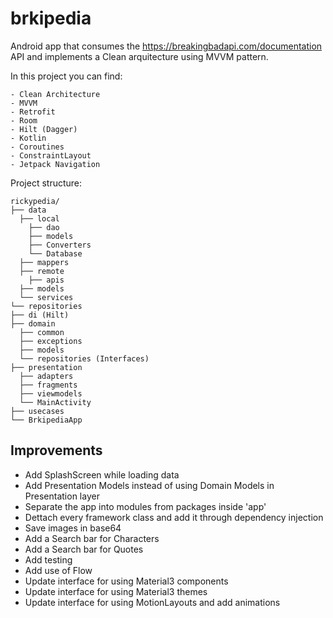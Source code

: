 # brkipedia

Android app that consumes the https://breakingbadapi.com/documentation API and implements a Clean arquitecture using MVVM pattern.

In this project you can find:

    - Clean Architecture  
    - MVVM  
    - Retrofit  
    - Room  
    - Hilt (Dagger)   
    - Kotlin
    - Coroutines
    - ConstraintLayout
    - Jetpack Navigation

Project structure:

	rickypedia/
	├── data
	  ├── local
	    ├── dao
	    ├── models
	    ├── Converters
	    └── Database
	  ├── mappers
	  ├── remote
	    ├── apis
      ├── models
      └── services
    └── repositories
	├── di (Hilt)
	├── domain
	  ├── common
	  ├── exceptions
	  ├── models
	  └── repositories (Interfaces)
	├── presentation
	  ├── adapters
	  ├── fragments
	  ├── viewmodels
	  └── MainActivity
	├── usecases
	└── BrkipediaApp
	
## Improvements

 - Add SplashScreen while loading data
 - Add Presentation Models instead of using Domain Models in Presentation layer
 - Separate the app into modules from packages inside 'app'
 - Dettach every framework class and add it through dependency injection
 - Save images in base64 
 - Add a Search bar for Characters
 - Add a Search bar for Quotes
 - Add testing
 - Add use of Flow
 - Update interface for using Material3 components 
 - Update interface for using Material3 themes
 - Update interface for using MotionLayouts and add animations

